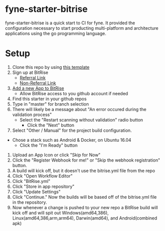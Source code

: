 # fyne-starter-bitrise
fyne-starter-bitrise is a quick start to CI for fyne. It provided the configuration necessary to start producting multi-platform and architecture applications using the go programming language.

# Setup
1. Clone this repo by using [this template](http://template.link "https://github.com/garrettcorn/fyne-starter-bitrise/generate")
1. Sign up at BitRise
    - [Referral Link](https://app.bitrise.io/referral/1cfba1cf5ffbaf60 "BitRise Referral Link") 
    - [Non-Referral Link](https://app.bitrise.io/ "BitRise Non-Referral Link")
1. [Add a new App to BitRise](https://app.bitrise.io/apps/add "BitRise add app")
    - Allow BitRise access to you github account if needed
1. Find this starter in your github repos
1. Type in "master" for branch selection
1. There will likely be a message about "An error occured during the validation process"
    - Select the "Restart scanning without validation" radio button
        - Click the "Next" button
1. Select "Other / Manual" for the project build configuration.
  - Chose a stack such as Android & Docker, on Ubuntu 16.04
    - Click the "I'm Ready" button
1. Upload an App Icon or click "Skip for Now"
1. Click the "Register Webhook for me!" or "Skip the webhook registration" button.
1. A build will kick off, but it doesn't use the bitrise.yml file from the repo
1. Click "Open Workflow Editor"
1. Click "BitRise.yml"
1. Click "Store in app repository"
1. Click "Update Settings"
1. Click "Continue." Now the builds will be based off of the bitrise.yml file in the repository.
1. Now whenever a change is pushed to your new repo a BitRise build will kick off and will spit out Windows(amd64,386), Linux(amd64,386,arm,arm64), Darwin(amd64), and Android(combined apk)
